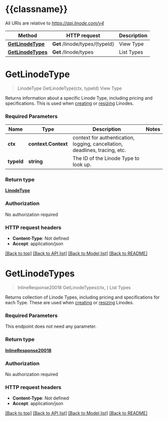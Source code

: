 # {{classname}}

All URIs are relative to *https://api.linode.com/v4*

Method | HTTP request | Description
------------- | ------------- | -------------
[**GetLinodeType**](LinodeTypesApi.md#GetLinodeType) | **Get** /linode/types/{typeId} | View Type
[**GetLinodeTypes**](LinodeTypesApi.md#GetLinodeTypes) | **Get** /linode/types | List Types

# **GetLinodeType**
> LinodeType GetLinodeType(ctx, typeId)
View Type

Returns information about a specific Linode Type, including pricing and specifications. This is used when [creating](/#operation/createLinodeInstance) or [resizing](/#operation/resizeLinodeInstance) Linodes. 

### Required Parameters

Name | Type | Description  | Notes
------------- | ------------- | ------------- | -------------
 **ctx** | **context.Context** | context for authentication, logging, cancellation, deadlines, tracing, etc.
  **typeId** | **string**| The ID of the Linode Type to look up. | 

### Return type

[**LinodeType**](LinodeType.md)

### Authorization

No authorization required

### HTTP request headers

 - **Content-Type**: Not defined
 - **Accept**: application/json

[[Back to top]](#) [[Back to API list]](../README.md#documentation-for-api-endpoints) [[Back to Model list]](../README.md#documentation-for-models) [[Back to README]](../README.md)

# **GetLinodeTypes**
> InlineResponse20018 GetLinodeTypes(ctx, )
List Types

Returns collection of Linode Types, including pricing and specifications for each Type. These are used when [creating](/#operation/createLinodeInstance) or [resizing](/#operation/resizeLinodeInstance) Linodes. 

### Required Parameters
This endpoint does not need any parameter.

### Return type

[**InlineResponse20018**](inline_response_200_18.md)

### Authorization

No authorization required

### HTTP request headers

 - **Content-Type**: Not defined
 - **Accept**: application/json

[[Back to top]](#) [[Back to API list]](../README.md#documentation-for-api-endpoints) [[Back to Model list]](../README.md#documentation-for-models) [[Back to README]](../README.md)

